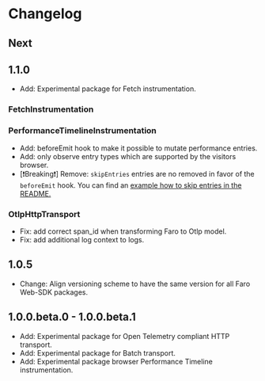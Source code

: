# Changelog

## Next

## 1.1.0

- Add: Experimental package for Fetch instrumentation.

### FetchInstrumentation

### PerformanceTimelineInstrumentation

- Add: beforeEmit hook to make it possible to mutate performance entries.
- Add: only observe entry types which are supported by the visitors browser.
- [❗️Breaking❗️] Remove: `skipEntries` entries are no removed in favor of the `beforeEmit` hook. You can find an
  [example how to skip entries in the README.](https://github.com/grafana/faro-web-sdk/blob/a83d2e56b7289ea81a1d0f87c03f73d04bd44e38/experimental/instrumentation-performance-timeline/README.md#example-skip-backforward-navigation-and-page-reloads-to-remove-non-human-visible-navigation)

### OtlpHttpTransport

- Fix: add correct span_id when transforming Faro to Otlp model.
- Fix: add additional log context to logs.

## 1.0.5

- Change: Align versioning scheme to have the same version for all Faro Web-SDK packages.

## 1.0.0.beta.0 - 1.0.0.beta.1

- Add: Experimental package for Open Telemetry compliant HTTP transport.
- Add: Experimental package for Batch transport.
- Add: Experimental package browser Performance Timeline instrumentation.
